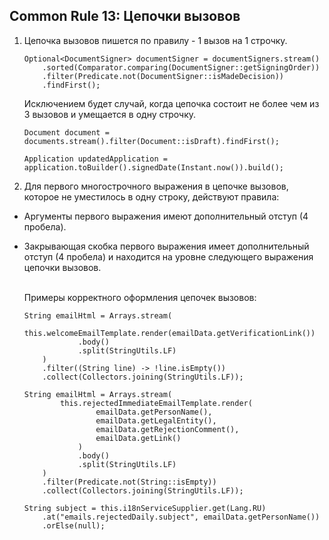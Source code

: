 ## Common Rule 13: Цепочки вызовов



1. Цепочка вызовов пишется по правилу - 1 вызов на 1 строчку.
    ```
    Optional<DocumentSigner> documentSigner = documentSigners.stream()
        .sorted(Comparator.comparing(DocumentSigner::getSigningOrder))
        .filter(Predicate.not(DocumentSigner::isMadeDecision))
        .findFirst();
    ```
   Исключением будет случай, когда цепочка состоит не более чем из 3 вызовов и умещается в одну строчку.
    ```
    Document document = documents.stream().filter(Document::isDraft).findFirst();
    ```
    ```
    Application updatedApplication = application.toBuilder().signedDate(Instant.now()).build();
    ```

2. Для первого многострочного выражения в цепочке вызовов, которое не уместилось в одну строку, действуют правила:
- Аргументы первого выражения имеют дополнительный отступ (4 пробела).
- Закрывающая скобка первого выражения имеет дополнительный отступ (4 пробела) и находится на уровне следующего
выражения цепочки вызовов.

    </br>Примеры корректного оформления цепочек вызовов:
    ```
    String emailHtml = Arrays.stream(
            this.welcomeEmailTemplate.render(emailData.getVerificationLink())
                .body()
                .split(StringUtils.LF)
        )
        .filter((String line) -> !line.isEmpty())
        .collect(Collectors.joining(StringUtils.LF));
    ```
    ```
    String emailHtml = Arrays.stream(
            this.rejectedImmediateEmailTemplate.render(
                    emailData.getPersonName(),
                    emailData.getLegalEntity(),
                    emailData.getRejectionComment(),
                    emailData.getLink()
                )
                .body()
                .split(StringUtils.LF)
        )
        .filter(Predicate.not(String::isEmpty))
        .collect(Collectors.joining(StringUtils.LF));
    ```
    ```
    String subject = this.i18nServiceSupplier.get(Lang.RU)
        .at("emails.rejectedDaily.subject", emailData.getPersonName())
        .orElse(null);
    ```
